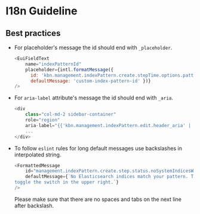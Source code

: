 # I18n Guideline


## Best practices

- For placeholder's message the id should end with `_placeholder`.

  ```js
  <EuiFieldText
      name="indexPatternId"
      placeholder={intl.formatMessage({
        id: 'kbn.management.indexPattern.create.stepTime.options.pattern_placeholder',
        defaultMessage: 'custom-index-pattern-id' })}
  />
  ```
  
- For `aria-label` attribute's message the id should end with `_aria`.

  ```js
  <div 
      class="col-md-2 sidebar-container" 
      role="region" 
      aria-label="{{'kbn.management.indexPattern.edit.header_aria' | i18n: {defaultMessage: 'Index patterns'} }}">
      ...
  </div>
  ```
  
- To follow `eslint` rules for long default messages use backslashes in interpolated string.

  ```js  
  <FormattedMessage
      id="management.indexPattern.create.step.status.noSystemIndicesWithPrompt"
      defaultMessage={`No Elasticsearch indices match your pattern. To view the matching system indices, \
  toggle the switch in the upper right.`}
  />
  ```
  Please make sure that there are no spaces and tabs on the next line after backslash.
  

  